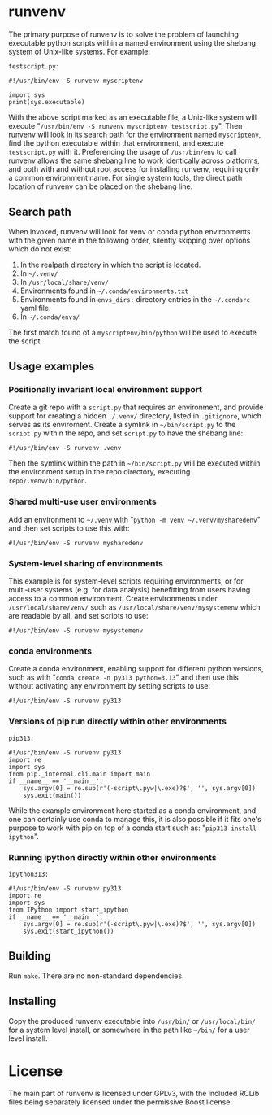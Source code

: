 # runvenv

The primary purpose of runvenv is to solve the problem of launching executable python scripts within a named environment using the shebang system of Unix-like systems.  For example:

`testscript.py:`
```
#!/usr/bin/env -S runvenv myscriptenv

import sys
print(sys.executable)
```

With the above script marked as an executable file, a Unix-like system will execute "`/usr/bin/env -S runvenv myscriptenv testscript.py`".  Then runvenv will look in its search path for the environment named `myscriptenv`, find the python executable within that environment, and execute `testscript.py` with it.  Preferencing the usage of `/usr/bin/env` to call runvenv allows the same shebang line to work identically across platforms, and both with and without root access for installing runvenv, requiring only a common environment name.  For single system tools, the direct path location of runvenv can be placed on the shebang line.

## Search path

When invoked, runvenv will look for venv or conda python environments with the given name in the following order, silently skipping over options which do not exist:

1. In the realpath directory in which the script is located.
2. In `~/.venv/`
3. In `/usr/local/share/venv/`
4. Environments found in `~/.conda/environments.txt`
5. Environments found in `envs_dirs:` directory entries in the `~/.condarc` yaml file.
6. In `~/.conda/envs/`

The first match found of a `myscriptenv/bin/python` will be used to execute the script.

## Usage examples

### Positionally invariant local environment support

Create a git repo with a `script.py` that requires an environment, and provide support for creating a hidden `./.venv/` directory, listed in `.gitignore`, which serves as its enviroment.  Create a symlink in `~/bin/script.py` to the `script.py` within the repo, and set `script.py` to have the shebang line:

```
#!/usr/bin/env -S runvenv .venv
```

Then the symlink within the path in `~/bin/script.py` will be executed within the environment setup in the repo directory, executing `repo/.venv/bin/python`.

### Shared multi-use user environments

Add an environment to `~/.venv` with "`python -m venv ~/.venv/mysharedenv`" and then set scripts to use this with:

```
#!/usr/bin/env -S runvenv mysharedenv
```

### System-level sharing of environments

This example is for system-level scripts requiring environments, or for multi-user systems (e.g. for data analysis) benefitting from users having access to a common environment. Create environments under `/usr/local/share/venv/` such as `/usr/local/share/venv/mysystemenv` which are readable by all, and set scripts to use:

```
#!/usr/bin/env -S runvenv mysystemenv
```

### conda environments

Create a conda environment, enabling support for different python versions, such as with "`conda create -n py313 python=3.13`" and then use this without activating any environment by setting scripts to use:

```
#!/usr/bin/env -S runvenv py313
```

### Versions of pip run directly within other environments

`pip313:`
```
#!/usr/bin/env -S runvenv py313
import re
import sys
from pip._internal.cli.main import main
if __name__ == '__main__':
    sys.argv[0] = re.sub(r'(-script\.pyw|\.exe)?$', '', sys.argv[0])
    sys.exit(main())
```

While the example environment here started as a conda environment, and one can certainly use conda to manage this, it is also possible if it fits one's purpose to work with pip on top of a conda start such as: "`pip313 install ipython`".

### Running ipython directly within other environments

`ipython313:`
```
#!/usr/bin/env -S runvenv py313
import re
import sys
from IPython import start_ipython
if __name__ == '__main__':
    sys.argv[0] = re.sub(r'(-script\.pyw|\.exe)?$', '', sys.argv[0])
    sys.exit(start_ipython())
```

## Building

Run `make`.  There are no non-standard dependencies.

## Installing

Copy the produced runvenv executable into `/usr/bin/` or `/usr/local/bin/` for a system level install, or somewhere in the path like `~/bin/` for a user level install.

# License

The main part of runvenv is licensed under GPLv3, with the included RCLib files being separately licensed under the permissive Boost license.

